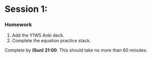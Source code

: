 # Session 1: 

<puzzle-Y1W5-MathEqn />
<puzzle-Y1W5-ChemEqn />

### Homework

1. Add the Y1W5 Anki deck.
2. Complete the equation practice stack.

Complete  by **(Sun) 21:00**.  This should take no more than 60 minutes.